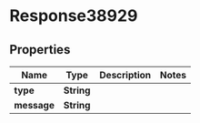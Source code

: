 
# Response38929

## Properties
Name | Type | Description | Notes
------------ | ------------- | ------------- | -------------
**type** | **String** |  | 
**message** | **String** |  | 



